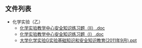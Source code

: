 

## 文件列表

- 化学实验（乙）
    - [化学实验教学中心安全知识练习题（II）.doc](https://github.com/QSCTech/zju-icicles/raw/master/化学实验（乙）/化学实验教学中心安全知识练习题（II）.doc)
    - [化学实验教学中心安全知识练习题（I）.doc](https://github.com/QSCTech/zju-icicles/raw/master/化学实验（乙）/化学实验教学中心安全知识练习题（I）.doc)
    - [大学化学实验G实验基础知识和安全知识教育(2011年9月).ppt](https://github.com/QSCTech/zju-icicles/raw/master/化学实验（乙）/大学化学实验G实验基础知识和安全知识教育(2011年9月).ppt)
